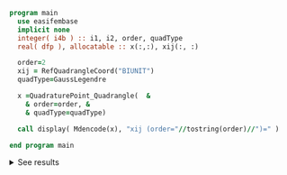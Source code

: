 ```fortran
program main
  use easifembase
  implicit none
  integer( i4b ) :: i1, i2, order, quadType
  real( dfp ), allocatable :: x(:,:), xij(:, :)

  order=2
  xij = RefQuadrangleCoord("BIUNIT")
  quadType=GaussLegendre

  x =QuadraturePoint_Quadrangle(  &
    & order=order, &
    & quadType=quadType)

  call display( Mdencode(x), "xij (order="//tostring(order)//")=" )

end program main
```

<details>
<summary>See results</summary>
<div>

xij (order=2)=

|        |          |          |          |         |
| ------ | -------- | -------- | -------- | ------- |
| $\xi$  | -0.57735 | -0.57735 | 0.57735  | 0.57735 |
| $\eta$ | -0.57735 | 0.57735  | -0.57735 | 0.57735 |
| w      | 1        | 1        | 1        | 1       |

</div>
</details>
